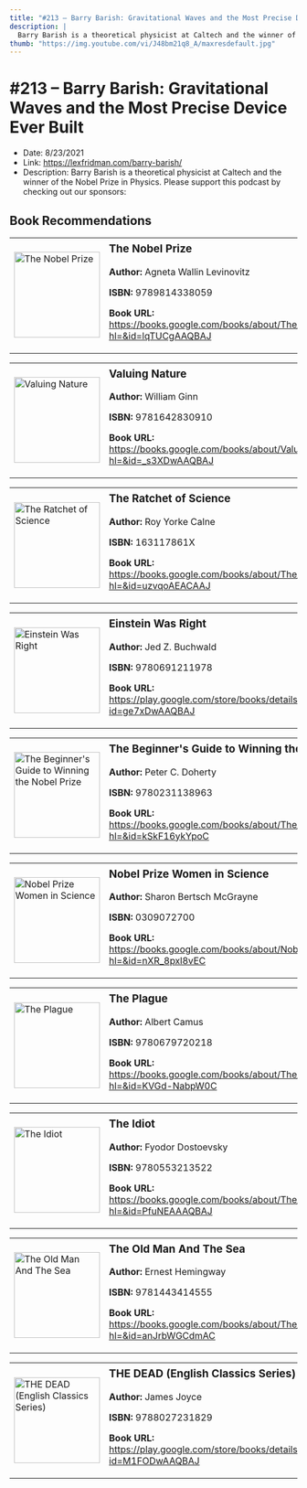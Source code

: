 ```yaml
---
title: "#213 – Barry Barish: Gravitational Waves and the Most Precise Device Ever Built"
description: |
  Barry Barish is a theoretical physicist at Caltech and the winner of the Nobel Prize in Physics. Please support this podcast by checking out our sponsors:"
thumb: "https://img.youtube.com/vi/J48bm21q8_A/maxresdefault.jpg"
---
```


# #213 – Barry Barish: Gravitational Waves and the Most Precise Device Ever Built

  - Date: 8/23/2021
  - Link: https://lexfridman.com/barry-barish/
  - Description: Barry Barish is a theoretical physicist at Caltech and the winner of the Nobel Prize in Physics. Please support this podcast by checking out our sponsors:

## Book Recommendations

<table style="border: none;"><tr style="border: none;"><td style="border: none;"><img src="https://books.google.com/books/content?id=lqTUCgAAQBAJ&printsec=frontcover&img=1&zoom=1&edge=curl&source=gbs_api" alt="The Nobel Prize" width="150" style="vertical-align: top;"></td><td style="border: none; vertical-align: top;"><h3 style='margin-top: 5'>The Nobel Prize</h3><p><strong>Author:</strong> Agneta Wallin Levinovitz</p><p><strong>ISBN:</strong> 9789814338059</p><p><strong>Book URL:</strong> <a href="https://books.google.com/books/about/The_Nobel_Prize.html?hl=&id=lqTUCgAAQBAJ">https://books.google.com/books/about/The_Nobel_Prize.html?hl=&id=lqTUCgAAQBAJ</a></p></td></tr></table>
<table style="border: none;"><tr style="border: none;"><td style="border: none;"><img src="https://books.google.com/books/content?id=_s3XDwAAQBAJ&printsec=frontcover&img=1&zoom=1&edge=curl&source=gbs_api" alt="Valuing Nature" width="150" style="vertical-align: top;"></td><td style="border: none; vertical-align: top;"><h3 style='margin-top: 5'>Valuing Nature</h3><p><strong>Author:</strong> William Ginn</p><p><strong>ISBN:</strong> 9781642830910</p><p><strong>Book URL:</strong> <a href="https://books.google.com/books/about/Valuing_Nature.html?hl=&id=_s3XDwAAQBAJ">https://books.google.com/books/about/Valuing_Nature.html?hl=&id=_s3XDwAAQBAJ</a></p></td></tr></table>
<table style="border: none;"><tr style="border: none;"><td style="border: none;"><img src="https://books.google.com/books/content?id=uzvqoAEACAAJ&printsec=frontcover&img=1&zoom=1&source=gbs_api" alt="The Ratchet of Science" width="150" style="vertical-align: top;"></td><td style="border: none; vertical-align: top;"><h3 style='margin-top: 5'>The Ratchet of Science</h3><p><strong>Author:</strong> Roy Yorke Calne</p><p><strong>ISBN:</strong> 163117861X</p><p><strong>Book URL:</strong> <a href="https://books.google.com/books/about/The_Ratchet_of_Science.html?hl=&id=uzvqoAEACAAJ">https://books.google.com/books/about/The_Ratchet_of_Science.html?hl=&id=uzvqoAEACAAJ</a></p></td></tr></table>
<table style="border: none;"><tr style="border: none;"><td style="border: none;"><img src="https://books.google.com/books/content?id=ge7xDwAAQBAJ&printsec=frontcover&img=1&zoom=1&edge=curl&source=gbs_api" alt="Einstein Was Right" width="150" style="vertical-align: top;"></td><td style="border: none; vertical-align: top;"><h3 style='margin-top: 5'>Einstein Was Right</h3><p><strong>Author:</strong> Jed Z. Buchwald</p><p><strong>ISBN:</strong> 9780691211978</p><p><strong>Book URL:</strong> <a href="https://play.google.com/store/books/details?id=ge7xDwAAQBAJ">https://play.google.com/store/books/details?id=ge7xDwAAQBAJ</a></p></td></tr></table>
<table style="border: none;"><tr style="border: none;"><td style="border: none;"><img src="https://books.google.com/books/content?id=kSkF16ykYpoC&printsec=frontcover&img=1&zoom=1&edge=curl&source=gbs_api" alt="The Beginner's Guide to Winning the Nobel Prize" width="150" style="vertical-align: top;"></td><td style="border: none; vertical-align: top;"><h3 style='margin-top: 5'>The Beginner's Guide to Winning the Nobel Prize</h3><p><strong>Author:</strong> Peter C. Doherty</p><p><strong>ISBN:</strong> 9780231138963</p><p><strong>Book URL:</strong> <a href="https://books.google.com/books/about/The_Beginner_s_Guide_to_Winning_the_Nobe.html?hl=&id=kSkF16ykYpoC">https://books.google.com/books/about/The_Beginner_s_Guide_to_Winning_the_Nobe.html?hl=&id=kSkF16ykYpoC</a></p></td></tr></table>
<table style="border: none;"><tr style="border: none;"><td style="border: none;"><img src="https://books.google.com/books/content?id=nXR_8pxl8vEC&printsec=frontcover&img=1&zoom=1&source=gbs_api" alt="Nobel Prize Women in Science" width="150" style="vertical-align: top;"></td><td style="border: none; vertical-align: top;"><h3 style='margin-top: 5'>Nobel Prize Women in Science</h3><p><strong>Author:</strong> Sharon Bertsch McGrayne</p><p><strong>ISBN:</strong> 0309072700</p><p><strong>Book URL:</strong> <a href="https://books.google.com/books/about/Nobel_Prize_Women_in_Science.html?hl=&id=nXR_8pxl8vEC">https://books.google.com/books/about/Nobel_Prize_Women_in_Science.html?hl=&id=nXR_8pxl8vEC</a></p></td></tr></table>
<table style="border: none;"><tr style="border: none;"><td style="border: none;"><img src="https://books.google.com/books/content?id=KVGd-NabpW0C&printsec=frontcover&img=1&zoom=1&edge=curl&source=gbs_api" alt="The Plague" width="150" style="vertical-align: top;"></td><td style="border: none; vertical-align: top;"><h3 style='margin-top: 5'>The Plague</h3><p><strong>Author:</strong> Albert Camus</p><p><strong>ISBN:</strong> 9780679720218</p><p><strong>Book URL:</strong> <a href="https://books.google.com/books/about/The_Plague.html?hl=&id=KVGd-NabpW0C">https://books.google.com/books/about/The_Plague.html?hl=&id=KVGd-NabpW0C</a></p></td></tr></table>
<table style="border: none;"><tr style="border: none;"><td style="border: none;"><img src="https://books.google.com/books/content?id=PfuNEAAAQBAJ&printsec=frontcover&img=1&zoom=1&source=gbs_api" alt="The Idiot" width="150" style="vertical-align: top;"></td><td style="border: none; vertical-align: top;"><h3 style='margin-top: 5'>The Idiot</h3><p><strong>Author:</strong> Fyodor Dostoevsky</p><p><strong>ISBN:</strong> 9780553213522</p><p><strong>Book URL:</strong> <a href="https://books.google.com/books/about/The_Idiot.html?hl=&id=PfuNEAAAQBAJ">https://books.google.com/books/about/The_Idiot.html?hl=&id=PfuNEAAAQBAJ</a></p></td></tr></table>
<table style="border: none;"><tr style="border: none;"><td style="border: none;"><img src="https://books.google.com/books/content?id=anJrbWGCdmAC&printsec=frontcover&img=1&zoom=1&edge=curl&source=gbs_api" alt="The Old Man And The Sea" width="150" style="vertical-align: top;"></td><td style="border: none; vertical-align: top;"><h3 style='margin-top: 5'>The Old Man And The Sea</h3><p><strong>Author:</strong> Ernest Hemingway</p><p><strong>ISBN:</strong> 9781443414555</p><p><strong>Book URL:</strong> <a href="https://books.google.com/books/about/The_Old_Man_And_The_Sea.html?hl=&id=anJrbWGCdmAC">https://books.google.com/books/about/The_Old_Man_And_The_Sea.html?hl=&id=anJrbWGCdmAC</a></p></td></tr></table>
<table style="border: none;"><tr style="border: none;"><td style="border: none;"><img src="https://books.google.com/books/content?id=M1FODwAAQBAJ&printsec=frontcover&img=1&zoom=1&edge=curl&source=gbs_api" alt="THE DEAD (English Classics Series)" width="150" style="vertical-align: top;"></td><td style="border: none; vertical-align: top;"><h3 style='margin-top: 5'>THE DEAD (English Classics Series)</h3><p><strong>Author:</strong> James Joyce</p><p><strong>ISBN:</strong> 9788027231829</p><p><strong>Book URL:</strong> <a href="https://play.google.com/store/books/details?id=M1FODwAAQBAJ">https://play.google.com/store/books/details?id=M1FODwAAQBAJ</a></p></td></tr></table>
